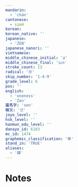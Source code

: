 ```yaml
---
mandarin:
  - 'chán'
cantonese:
  - sim4
korean:
korean_native: ''
japanese:
  - 'ZEN'
japanese_nanori: ''
vietnamese:
middle_chinese_initial: 'ʑ'
middle_chinese_final: 'iᴇn'
stroke_count: 13
radical: '示'
skip_number: '1-4-9'
grade_level: 6
pos: ''
english:
  - 'oneness'
  - 'Zen'
羅馬字: 'sen'
韓文: '선'
joyo_level: ''
hsk_level: ''
hanmun_edu_level: ''
danayo_id: 6183
mc_id: 1474
graphemic_classification: '单'
stand_in: 'TRUE'
aliases:
  - '禪'
---
```


# Notes
